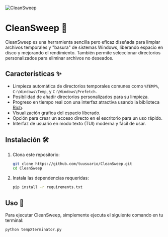 ![CleanSweep](https://github.com/user-attachments/assets/b5586e9f-88c9-498f-ac9d-097925ec9a9a)

# CleanSweep 🧹

CleanSweep es una herramienta sencilla pero eficaz diseñada para limpiar archivos temporales y "basura" de sistemas Windows, liberando espacio en disco y mejorando el rendimiento. También permite seleccionar directorios personalizados para eliminar archivos no deseados.

## Características ✨

- Limpieza automática de directorios temporales comunes como `%TEMP%`, `C:\Windows\Temp`, y `C:\Windows\Prefetch`.
- Posibilidad de añadir directorios personalizados para su limpieza.
- Progreso en tiempo real con una interfaz atractiva usando la biblioteca [Rich](https://github.com/Textualize/rich).
- Visualización gráfica del espacio liberado.
- Opción para crear un acceso directo en el escritorio para un uso rápido.
- Interfaz de usuario en modo texto (TUI) moderna y fácil de usar.
  
## Instalación 🛠️

1. Clona este repositorio:

    ```bash
    git clone https://github.com/tuusuario/CleanSweep.git
    cd CleanSweep
    ```

2. Instala las dependencias requeridas:

    ```bash
    pip install -r requirements.txt
    ```

## Uso 🚀

Para ejecutar CleanSweep, simplemente ejecuta el siguiente comando en tu terminal:

```bash
python tempXterminator.py
